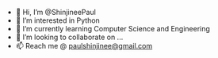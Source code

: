 - 👋 Hi, I’m @ShinjineePaul
- 👀 I’m interested in Python
- 🌱 I’m currently learning Computer Science and Engineering
- 💞️ I’m looking to collaborate on ...
- 📫 Reach me @ paulshinjinee@gmail.com

<!---
ShinjineePaul/ShinjineePaul is a ✨ special ✨ repository because its `README.md` (this file) appears on your GitHub profile.
You can click the Preview link to take a look at your changes.
--->
